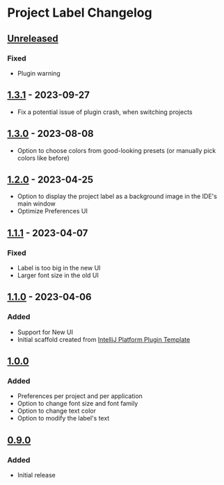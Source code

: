 <!-- Keep a Changelog guide -> https://keepachangelog.com -->

# Project Label Changelog

## [Unreleased]
### Fixed
- Plugin warning

## [1.3.1] - 2023-09-27
- Fix a potential issue of plugin crash, when switching projects

## [1.3.0] - 2023-08-08
- Option to choose colors from good-looking presets (or manually pick colors like before)

## [1.2.0] - 2023-04-25
- Option to display the project label as a background image in the IDE's main window
- Optimize Preferences UI

## [1.1.1] - 2023-04-07

### Fixed
- Label is too big in the new UI
- Larger font size in the old UI

## [1.1.0] - 2023-04-06

### Added
- Support for New UI
- Initial scaffold created from [IntelliJ Platform Plugin Template](https://github.com/JetBrains/intellij-platform-plugin-template)

## [1.0.0]

### Added
- Preferences per project and per application
- Option to change font size and font family
- Option to change text color
- Option to modify the label's text

## [0.9.0]

### Added
- Initial release

[Unreleased]: https://github.com/drinchev/project-label/compare/v1.3.1...HEAD
[1.3.1]: https://github.com/drinchev/project-label/compare/v1.3.0...v1.3.1
[1.3.0]: https://github.com/drinchev/project-label/compare/v1.2.0...v1.3.0
[1.2.0]: https://github.com/drinchev/project-label/compare/v1.1.1...v1.2.0
[1.1.1]: https://github.com/drinchev/project-label/compare/v1.1.0...v1.1.1
[1.1.0]: https://github.com/drinchev/project-label/compare/v1.0.0...v1.1.0
[1.0.0]: https://github.com/drinchev/project-label/compare/v0.9.0...v1.0.0
[0.9.0]: https://github.com/drinchev/project-label/commits/v0.9.0
